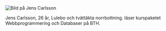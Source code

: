 
<div class="byline">
    <img src="img/me.jpg" class="me1" alt="Bild på Jens Carlsson">
    <p>Jens Carlsson, 26 år, Lulebo och tvättäkta norrbottning.
        läser kurspaketet Webbprogrammering och Databaser på BTH.
</div>
